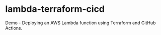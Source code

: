 # lambda-terraform-cicd

Demo - Deploying an AWS Lambda function using Terraform and GitHub Actions.
